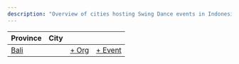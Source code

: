```yaml
---
description: "Overview of cities hosting Swing Dance events in Indonesia."
---
```


| Province | City | | |
| --- | --- | --- | --- |
| [Bali](by_city.md#bali) | | [+ Org](https://github.com/swingdance/orgs/issues/new?assignees=&labels=add+org&projects=&template=02-add_entity.yml&title=%5Bid_ID%5D%20%3CName%3E&region=id_ID&province=Bali&city=Bali) | [+ Event](https://github.com/swingdance/events/issues/new?assignees=&labels=add+event&projects=&template=02-add_entity.yml&title=%5B2024%2Fid_ID%5D%20%3CName%3E&region=id_ID&province=Bali&city=Bali&org_id=&date_starts=2024-&date_ends=2024-) |
